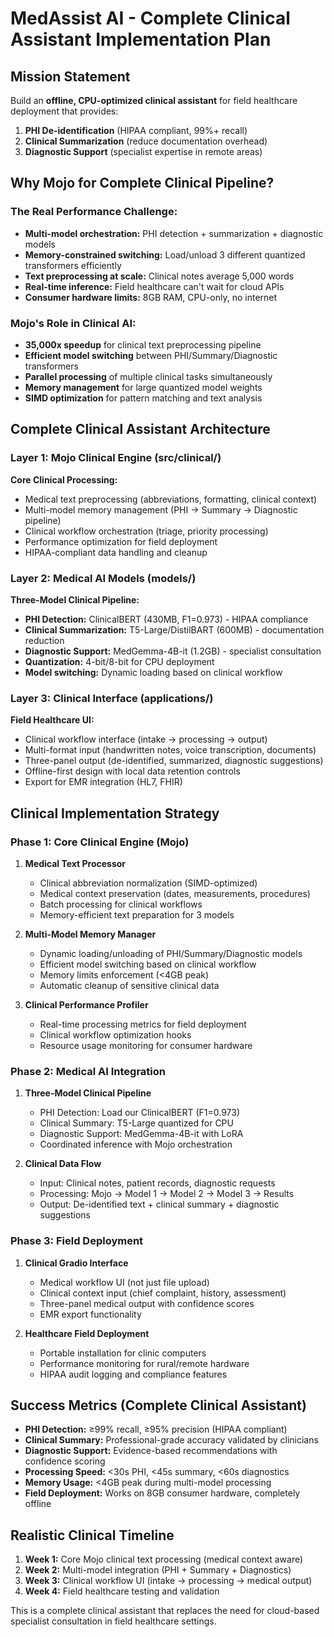 # MedAssist AI - Complete Clinical Assistant Implementation Plan

## Mission Statement
Build an **offline, CPU-optimized clinical assistant** for field healthcare deployment that provides:
1. **PHI De-identification** (HIPAA compliant, 99%+ recall)
2. **Clinical Summarization** (reduce documentation overhead)
3. **Diagnostic Support** (specialist expertise in remote areas)

## Why Mojo for Complete Clinical Pipeline?

### The Real Performance Challenge:
- **Multi-model orchestration:** PHI detection + summarization + diagnostic models
- **Memory-constrained switching:** Load/unload 3 different quantized transformers efficiently
- **Text preprocessing at scale:** Clinical notes average 5,000 words
- **Real-time inference:** Field healthcare can't wait for cloud APIs
- **Consumer hardware limits:** 8GB RAM, CPU-only, no internet

### Mojo's Role in Clinical AI:
- **35,000x speedup** for clinical text preprocessing pipeline
- **Efficient model switching** between PHI/Summary/Diagnostic transformers
- **Parallel processing** of multiple clinical tasks simultaneously
- **Memory management** for large quantized model weights
- **SIMD optimization** for pattern matching and text analysis

## Complete Clinical Assistant Architecture

### Layer 1: Mojo Clinical Engine (src/clinical/)
**Core Clinical Processing:**
- Medical text preprocessing (abbreviations, formatting, clinical context)
- Multi-model memory management (PHI → Summary → Diagnostic pipeline)
- Clinical workflow orchestration (triage, priority processing)
- Performance optimization for field deployment
- HIPAA-compliant data handling and cleanup

### Layer 2: Medical AI Models (models/)
**Three-Model Clinical Pipeline:**
- **PHI Detection:** ClinicalBERT (430MB, F1=0.973) - HIPAA compliance
- **Clinical Summarization:** T5-Large/DistilBART (600MB) - documentation reduction  
- **Diagnostic Support:** MedGemma-4B-it (1.2GB) - specialist consultation
- **Quantization:** 4-bit/8-bit for CPU deployment
- **Model switching:** Dynamic loading based on clinical workflow

### Layer 3: Clinical Interface (applications/)
**Field Healthcare UI:**
- Clinical workflow interface (intake → processing → output)
- Multi-format input (handwritten notes, voice transcription, documents)
- Three-panel output (de-identified, summarized, diagnostic suggestions)
- Offline-first design with local data retention controls
- Export for EMR integration (HL7, FHIR)

## Clinical Implementation Strategy

### Phase 1: Core Clinical Engine (Mojo)
1. **Medical Text Processor**
   - Clinical abbreviation normalization (SIMD-optimized)
   - Medical context preservation (dates, measurements, procedures)
   - Batch processing for clinical workflows
   - Memory-efficient text preparation for 3 models

2. **Multi-Model Memory Manager**
   - Dynamic loading/unloading of PHI/Summary/Diagnostic models
   - Efficient model switching based on clinical workflow
   - Memory limits enforcement (<4GB peak)
   - Automatic cleanup of sensitive clinical data

3. **Clinical Performance Profiler**
   - Real-time processing metrics for field deployment
   - Clinical workflow optimization hooks
   - Resource usage monitoring for consumer hardware

### Phase 2: Medical AI Integration
1. **Three-Model Clinical Pipeline**
   - PHI Detection: Load our ClinicalBERT (F1=0.973)
   - Clinical Summary: T5-Large quantized for CPU
   - Diagnostic Support: MedGemma-4B-it with LoRA
   - Coordinated inference with Mojo orchestration

2. **Clinical Data Flow**
   - Input: Clinical notes, patient records, diagnostic requests
   - Processing: Mojo → Model 1 → Model 2 → Model 3 → Results
   - Output: De-identified text + clinical summary + diagnostic suggestions

### Phase 3: Field Deployment
1. **Clinical Gradio Interface**
   - Medical workflow UI (not just file upload)
   - Clinical context input (chief complaint, history, assessment)
   - Three-panel medical output with confidence scores
   - EMR export functionality

2. **Healthcare Field Deployment**
   - Portable installation for clinic computers
   - Performance monitoring for rural/remote hardware
   - HIPAA audit logging and compliance features

## Success Metrics (Complete Clinical Assistant)
- **PHI Detection:** ≥99% recall, ≥95% precision (HIPAA compliant)
- **Clinical Summary:** Professional-grade accuracy validated by clinicians
- **Diagnostic Support:** Evidence-based recommendations with confidence scoring
- **Processing Speed:** <30s PHI, <45s summary, <60s diagnostics
- **Memory Usage:** <4GB peak during multi-model processing
- **Field Deployment:** Works on 8GB consumer hardware, completely offline

## Realistic Clinical Timeline
1. **Week 1:** Core Mojo clinical text processing (medical context aware)
2. **Week 2:** Multi-model integration (PHI + Summary + Diagnostics)
3. **Week 3:** Clinical workflow UI (intake → processing → medical output)
4. **Week 4:** Field healthcare testing and validation

This is a complete clinical assistant that replaces the need for cloud-based specialist consultation in field healthcare settings.
